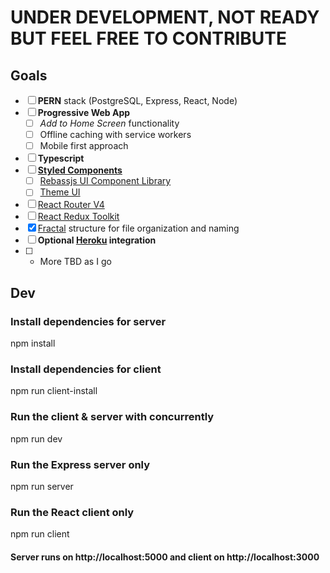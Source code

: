 # UNDER DEVELOPMENT, NOT READY BUT FEEL FREE TO CONTRIBUTE

## Goals

- [ ] **PERN** stack (PostgreSQL, Express, React, Node)
- [ ] **Progressive Web App** 
	- [ ] *Add to Home Screen* functionality
	- [ ] Offline caching with service workers
	- [ ] Mobile first approach
- [ ] **Typescript**
- [ ] **[Styled Components](https://github.com/styled-components/styled-components)**
	- [ ] [Rebassjs UI Component Library](https://github.com/rebassjs/rebass)
	- [ ] [Theme UI](https://github.com/system-ui/theme-ui)
- [ ] [React Router V4](https://github.com/ReactTraining/react-router)
- [ ] [React Redux Toolkit](https://github.com/reduxjs/redux-toolkit)
- [X] [Fractal](https://hackernoon.com/fractal-a-react-app-structure-for-infinite-scale-4dab943092af) structure for file organization and naming
- [ ] **Optional [Heroku](https://heroku.com/) integration**
- [ ]  + More TBD as I go

## Dev
### Install dependencies for server
npm install

### Install dependencies for client
npm run client-install

### Run the client & server with concurrently
npm run dev

### Run the Express server only
npm run server

### Run the React client only
npm run client

#### Server runs on http://localhost:5000 and client on http://localhost:3000
